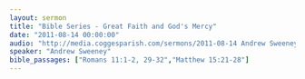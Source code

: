 ```yaml
---
layout: sermon
title: "Bible Series - Great Faith and God's Mercy"
date: "2011-08-14 00:00:00"
audio: "http://media.coggesparish.com/sermons/2011-08-14 Andrew Sweeney.mp3"
speaker: "Andrew Sweeney"
bible_passages: ["Romans 11:1-2, 29-32","Matthew 15:21-28"]
---
```


